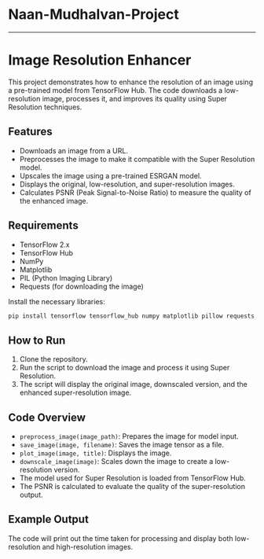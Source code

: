 # Naan-Mudhalvan-Project


---

# Image Resolution Enhancer

This project demonstrates how to enhance the resolution of an image using a pre-trained model from TensorFlow Hub. The code downloads a low-resolution image, processes it, and improves its quality using Super Resolution techniques.

## Features
- Downloads an image from a URL.
- Preprocesses the image to make it compatible with the Super Resolution model.
- Upscales the image using a pre-trained ESRGAN model.
- Displays the original, low-resolution, and super-resolution images.
- Calculates PSNR (Peak Signal-to-Noise Ratio) to measure the quality of the enhanced image.

## Requirements

- TensorFlow 2.x
- TensorFlow Hub
- NumPy
- Matplotlib
- PIL (Python Imaging Library)
- Requests (for downloading the image)

Install the necessary libraries:
```bash
pip install tensorflow tensorflow_hub numpy matplotlib pillow requests
```

## How to Run

1. Clone the repository.
2. Run the script to download the image and process it using Super Resolution.
3. The script will display the original image, downscaled version, and the enhanced super-resolution image.

## Code Overview

- `preprocess_image(image_path)`: Prepares the image for model input.
- `save_image(image, filename)`: Saves the image tensor as a file.
- `plot_image(image, title)`: Displays the image.
- `downscale_image(image)`: Scales down the image to create a low-resolution version.
- The model used for Super Resolution is loaded from TensorFlow Hub.
- The PSNR is calculated to evaluate the quality of the super-resolution output.

## Example Output

The code will print out the time taken for processing and display both low-resolution and high-resolution images.
